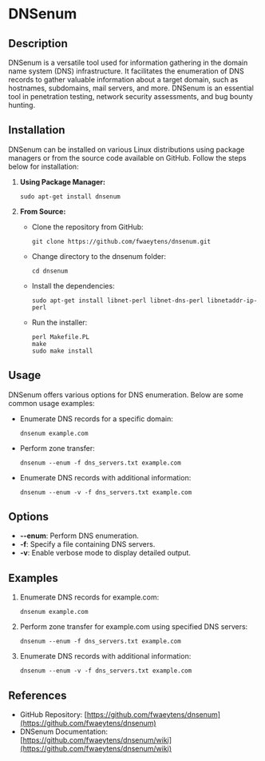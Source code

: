 # DNSenum

## Description
DNSenum is a versatile tool used for information gathering in the domain name system (DNS) infrastructure. It facilitates the enumeration of DNS records to gather valuable information about a target domain, such as hostnames, subdomains, mail servers, and more. DNSenum is an essential tool in penetration testing, network security assessments, and bug bounty hunting.

## Installation
DNSenum can be installed on various Linux distributions using package managers or from the source code available on GitHub. Follow the steps below for installation:

1. **Using Package Manager:**

   ```
   sudo apt-get install dnsenum
   ```

2. **From Source:**
   - Clone the repository from GitHub:

     ```
     git clone https://github.com/fwaeytens/dnsenum.git
     ```
   - Change directory to the dnsenum folder:

     ```
     cd dnsenum
     ```
   - Install the dependencies:

     ```
     sudo apt-get install libnet-perl libnet-dns-perl libnetaddr-ip-perl
     ```
   - Run the installer:

     ```
     perl Makefile.PL
     make
     sudo make install
     ```

## Usage
DNSenum offers various options for DNS enumeration. Below are some common usage examples:

- Enumerate DNS records for a specific domain:

  ```
  dnsenum example.com
  ```

- Perform zone transfer:

  ```
  dnsenum --enum -f dns_servers.txt example.com
  ```

- Enumerate DNS records with additional information:

  ```
  dnsenum --enum -v -f dns_servers.txt example.com
  ```

## Options
- **--enum**: Perform DNS enumeration.
- **-f**: Specify a file containing DNS servers.
- **-v**: Enable verbose mode to display detailed output.

## Examples
1. Enumerate DNS records for example.com:

   ```
   dnsenum example.com
   ```

2. Perform zone transfer for example.com using specified DNS servers:

   ```
   dnsenum --enum -f dns_servers.txt example.com
   ```

3. Enumerate DNS records with additional information:

   ```
   dnsenum --enum -v -f dns_servers.txt example.com
   ```

## References
- GitHub Repository: [https://github.com/fwaeytens/dnsenum](https://github.com/fwaeytens/dnsenum)
- DNSenum Documentation: [https://github.com/fwaeytens/dnsenum/wiki](https://github.com/fwaeytens/dnsenum/wiki)
